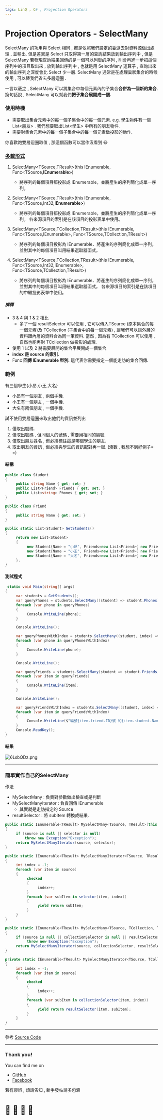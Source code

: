 ```yaml
---
tags: LinQ , C# , Projection Operators
---
```


# Projection Operators - SelectMany

SelectMany 的功用與 Select 相同 , 都是依照我們設定的委派去對資料源做出處理 , 並輸出. 但是差異是 Select 只取得第一層的查詢結果放到輸出序列中 , 但是 SelectMany 若發現查詢結果回傳的是一個可以列舉的序列 , 則會再進一步把這個序列中的項目取出來 , 放到輸出序列中 , 也就是用 SelectMany 運算子 , 查詢出來的輸出序列之深度會比 Select 少一層.
SelectMany 通常是在處理巢狀集合的時候使用 , 可以替我們省去多層迴圈 .

一言以蔽之 , SelectMany 可以將集合中每個元素內的子集合**合併為一個新的集合**. 換句話說 , SelectMany 可以幫我們**把子集合展開成一個.**

### 使用時機
- 需要取出集合元素中的每一個子集合中的每一個元素.
  e.g. 學生物件有一個List<朋友> . 我們想要取出List<學生> 中所有的朋友物件.
- 需要對集合元素中的每一個子集合中的每一個元素做投影的動作.

你喜歡跑雙層迴圈取值 , 那這個函數可以當作沒看到 :laughing: 

### [多載形式](https://docs.microsoft.com/zh-tw/dotnet/api/system.linq.enumerable.selectmany?view=netframework-4.8)

1. SelectMany<TSource,TResult>(this IEnumerable<TSource>, Func<TSource,**IEnumerable<TResult>>**)
    * 將序列的每個項目都投影成 IEnumerable<T>，並將產生的序列簡化成單一序列。

2. SelectMany<TSource,TResult>(this IEnumerable<TSource>, Func<TSource,Int32,**IEnumerable<TResult>>**)
    * 將序列的每個項目都投影成 IEnumerable<T>，並將產生的序列簡化成單一序列。 各來源項目的索引是在該項目的投影表單中使用。

3. SelectMany<TSource,TCollection,TResult>(this IEnumerable<TSource>, Func<TSource,IEnumerable<TCollection>>, Func<TSource,TCollection,TResult>)
    * 將序列的每個項目投影為 IEnumerable<T>、將產生的序列簡化成單一序列，並對其中的每個項目叫用結果選取器函式。

4. SelectMany<TSource,TCollection,TResult>(this IEnumerable<TSource>, Func<TSource,Int32,IEnumerable<TCollection>>, Func<TSource,TCollection,TResult>)
    * 將序列的每個項目投影為 IEnumerable<T>、將產生的序列簡化成單一序列，並對其中的每個項目叫用結果選取器函式。 各來源項目的索引是在該項目的中繼投影表單中使用。

##### 解釋
- 3 & 4 與 1 & 2 相比
    - 多了一個 resultSelector 可以使用 , 它可以傳入TSource (原本集合的每一個元素)及 TCollection (子集合中的每一個元素) , 讓我們可以讓外層的資料跟內層的資料合為同一筆資料. 當然 , 因為有 TCollection 可以使用 , 自然也能再對 TCollection 做投影的處理.
- 使用 1 以及 2 將需要展開的集合平展開成一個集合
- **index 是 source 的索引.**
- Func **回傳 IEnumerable 型別**. 這代表你需要指定一個能走訪的集合回傳.

### 範例
有三個學生{小昂,小王,大名}
- 小昂有一個朋友 , 兩個手機.
- 小王有一個朋友 , 一個手機.
- 大名有兩個朋友 , 一個手機.

試不使用雙層迴圈來取出他們的資訊並列出
1. 僅取出號碼. 
2. 僅取出號碼 , 但同個人的號碼 , 需要用相同的編號.
3. 僅取出朋友姓名 , 但必須標註這是哪個學生的朋友.
4. 取出朋友的資訊 , 但必須與學生的資訊配對再一起. (湊數 , 我想不到好例子= =)

#### 結構
```C#
public class Student
{
     public string Name { get; set; }
     public List<Friend> Friends { get; set; }
     public List<string> Phones { get; set; }
}

public class Friend
{
     public string Name { get; set; }
}

public static List<Student> GetStudents()
{
     return new List<Student>
     {
          new Student{Name = "小昂", Friends=new List<Friend>{ new Friend {Name="V" } } ,Phones=new List<string>{ "0989782268","0920755420" }},
          new Student{Name = "小王", Friends=new List<Friend>{ new Friend {Name="Q" } } ,Phones=new List<string>{ "1234567888" }},
          new Student{Name = "大名", Friends=new List<Friend>{ new Friend {Name="T" }, new Friend { Name = "S" } } ,Phones=new List<string>{ "6666666666" }},
     };
}
```
#### 測試程式
```C#
 static void Main(string[] args)
{
     var students = GetStudents();
     var queryPhones = students.SelectMany((student) => student.Phones);
     foreach (var phone in queryPhones)
     {
          Console.WriteLine(phone);
     }

     Console.WriteLine();

     var queryPhonesWithIndex = students.SelectMany((student, index) => student.Phones.Select(phone => $"編號 {index}. 的 {phone}")); ;
     foreach (var phone in queryPhonesWithIndex)
     {
          Console.WriteLine(phone);
     }

     Console.WriteLine();

     var queryFriends = students.SelectMany(student => student.Friends, (student, friend) => $"{student.Name} 有朋友叫做 {friend.Name}");
     foreach (var item in queryFriends)
     {
          Console.WriteLine(item);
     }

     Console.WriteLine();

     var queryFriendsWithIndex = students.SelectMany((student, index) => student.Friends.Select(friend => new { ID = index, friend.Name }), (student, friend) => new { student, friend });
     foreach (var item in queryFriendsWithIndex)
     {
          Console.WriteLine($"編號{item.friend.ID}號 的{item.student.Name} 有朋友叫做 {item.friend.Name}");
     }
     Console.ReadKey();
}
```
#### 結果
![6LsbQDz.png](https://github.com/s0920832252/LinQ-Note/blob/master/Resources/6LsbQDz.png?raw=true)

---

### 簡單實作自己的SelectMany

作法
- MySelectMany : 負責對參數做出檢查或是判斷
- MySelectManyIterator : 負責回傳 IEnumerable
    - 其實就是走訪指定的 Source
- resultSelector : 將 subItem 轉換成結果.
```C#
public static IEnumerable<TResult> MySelectMany<TSource, TResult>(this IEnumerable<TSource> source, Func<TSource, int, IEnumerable<TResult>> selector)
{
     if (source is null || selector is null)
         throw new Exception("Exception");
     return MySelectManyIterator(source, selector);
}

public static IEnumerable<TResult> MySelectManyIterator<TSource, TResult>(IEnumerable<TSource> source, Func<TSource, int, IEnumerable<TResult>> selector)
{
     int index = -1;
     foreach (var item in source)
     {
          checked
          {
               index++;
          }
          foreach (var subItem in selector(item, index))
          {
               yield return subItem;
          }
     }
}

public static IEnumerable<TResult> MySelectMany<TSource, TCollection, TResult>(this IEnumerable<TSource> source, Func<TSource, int, IEnumerable<TCollection>> collectionSelector, Func<TSource, TCollection, TResult> resultSelector)
{
     if (source is null || collectionSelector is null || resultSelector is null)
          throw new Exception("Exception");
     return MySelectManyIterator(source, collectionSelector, resultSelector);
}

private static IEnumerable<TResult> MySelectManyIterator<TSource, TCollection, TResult>(IEnumerable<TSource> source, Func<TSource, int, IEnumerable<TCollection>> collectionSelector, Func<TSource, TCollection, TResult> resultSelector)
{
     int index = -1;
     foreach (var item in source)
     {
          checked
          {
               index++;
          }
          foreach (var subItem in collectionSelector(item, index))
          {
               yield return resultSelector(item, subItem);
          }
     }
}
```


---

參考
[Source Code](https://github.com/dotnet/corefx/blob/master/src/System.Linq/src/System/Linq/SelectMany.cs)

---

### Thank you! 

You can find me on

- [GitHub](https://github.com/s0920832252)
- [Facebook](https://www.facebook.com/fourtune.chen)

若有謬誤 , 煩請告知 , 新手發帖請多包涵

# :100: :muscle: :tada: :sheep: 
